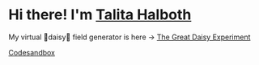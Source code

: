 # Hi there! I'm [Talita Halboth](http://halboth.dev/)

My virtual 🌼daisy🌼 field generator is here  -> [The Great Daisy Experiment](https://daisy.halboth.dev/)

[Codesandbox](https://codesandbox.io/u/talitahalboth)

